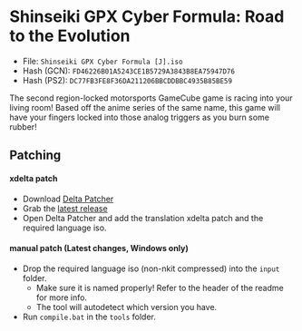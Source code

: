# Shinseiki GPX Cyber Formula: Road to the Evolution
- File: `Shinseiki GPX Cyber Formula [J].iso`
- Hash (GCN): `FD46226B01A5243CE1B5729A3843B8EA75947D76` 
- Hash (PS2): `DC77FB3FE8F36DA211206BBCDDBBC4935B85BE59`

The second region-locked motorsports GameCube game is racing into your living room! Based off the anime series of the same name, this game will have your fingers locked into those analog triggers as you burn some rubber!

## Patching
#### xdelta patch
- Download [Delta Patcher](https://www.romhacking.net/utilities/704/)
- Grab the [latest release](https://github.com/DOL-Translations/cyber-formula/releases/latest/)
- Open Delta Patcher and add the translation xdelta patch and the required language iso.
#### manual patch (Latest changes, Windows only)
- Drop the required language iso (non-nkit compressed) into the `input` folder.
    - Make sure it is named properly! Refer to the header of the readme for more info.
    - The tool will autodetect which version you have.
- Run `compile.bat` in the `tools` folder.
